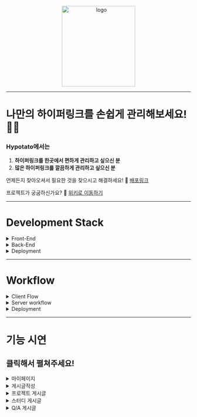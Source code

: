 <p align="center"><a href="https://bit.ly/3oRTevS"><img width="200px" height="220px" src="https://user-images.githubusercontent.com/55384837/107605253-fa39d680-6c75-11eb-965e-32ab8fa20524.png" alt="logo" /></a></p>

---

# 나만의 하이퍼링크를 손쉽게 관리해보세요! 👍🏻

### Hypotato에서는

1. **하이퍼링크를 한곳에서 편하게 관리하고 싶으신 분**
2. **많은 하이퍼링크를 깔끔하게 관리하고 싶으신 분**

언제든지 찾아오셔서 필요한 것을 찾으시고 해결하세요! 📎 [배포링크](https://bit.ly/3oRTevS)

프로젝트가 궁굼하신가요? 📎 [위키로 이동하기](https://github.com/codestates/Hypotato-client/wiki)

---

# **Development Stack**
<details>
<summary>Front-End</summary>
<img src="https://user-images.githubusercontent.com/55384837/107605954-f909a900-6c77-11eb-81a7-ff8f0d7d9662.png" alt="프론트엔드" />
</details>

<details>
<summary>Back-End</summary>
<img src="https://user-images.githubusercontent.com/55384837/107605968-032ba780-6c78-11eb-8534-522cb241eab0.png" alt="백엔드" />
</details>

<details>
<summary>Deployment</summary>
<img src="https://user-images.githubusercontent.com/55384837/107605975-0888f200-6c78-11eb-9bb1-2d35deda3ca7.png" alt="배포" />
</details>

---

# **Workflow**

<details>
<summary>Client Flow</summary>
<img src="https://user-images.githubusercontent.com/55384837/107680638-7584a200-6ce1-11eb-9d4a-3f3552f5947b.jpg" alt="프론트엔드" />
</details>

<details>
<summary>Server workflow</summary>
<img src="https://user-images.githubusercontent.com/69799645/107606491-91ecf400-6c79-11eb-8141-1322abd2c918.png" alt="백엔드" />
</details>

<details>
<summary>Deployment</summary>
<img src="https://user-images.githubusercontent.com/69799645/107606971-22780400-6c7b-11eb-837d-7b0093dae78d.png" alt="배포" />
</details>

---

# **기능 시연**

## 클릭해서 펼쳐주세요!

<details>
<summary>마이페이지</summary>
<img src="https://user-images.githubusercontent.com/69799645/106683247-7fcede00-6607-11eb-949a-91e5db6eb467.gif" alt="마이페이지" />
</details>

<details>
<summary>게시글작성</summary>
<img src="https://user-images.githubusercontent.com/69799645/106683673-4c408380-6608-11eb-9162-cec875cbeacd.gif" alt="게시글작성" />
</details>

<details>
<summary>프로젝트 게시글</summary>
<img src="https://user-images.githubusercontent.com/69799645/106812876-9c285480-66b3-11eb-8735-7566a2bc9c75.gif" alt="프로젝트" />
</details>

<details>
<summary>스터디 게시글</summary>
<img src="https://user-images.githubusercontent.com/69799645/106683701-5793af00-6608-11eb-9b55-c681f106dd6e.gif" alt="스터디" />
</details>

<details>
<summary>Q/A 게시글</summary>
<img src="https://user-images.githubusercontent.com/69799645/106683721-61b5ad80-6608-11eb-9633-99669c8e2649.gif" alt="Q/A" />
</details>
